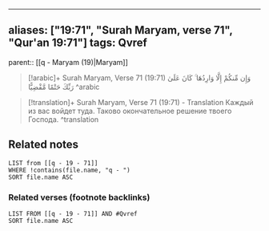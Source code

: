 
---
aliases: ["19:71", "Surah Maryam, verse 71", "Qur'an 19:71"]
tags: Qvref
---

parent:: [[q - Maryam (19)|Maryam]]

> [!arabic]+ Surah Maryam, Verse 71 (19:71)
> <span class="quran-arabic">وَإِن مِّنكُمْ إِلَّا وَارِدُهَا ۚ كَانَ عَلَىٰ رَبِّكَ حَتْمًا مَّقْضِيًّا</span>
^arabic

> [!translation]+ Surah Maryam, Verse 71 (19:71) - Translation
> Каждый из вас войдет туда. Таково окончательное решение твоего Господа.
^translation



## Related notes
```dataview
LIST from [[q - 19 - 71]]
WHERE !contains(file.name, "q - ")
SORT file.name ASC
```

### Related verses (footnote backlinks)
```dataview
LIST FROM [[q - 19 - 71]] AND #Qvref
SORT file.name ASC
```

